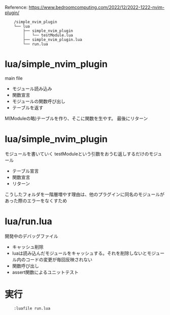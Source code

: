 Reference: https://www.bedroomcomputing.com/2022/12/2022-1222-nvim-plugin/


```
    /simple_nvim_plugin
    └── lua
        ├── simple_nvim_plugin
        │   └── testModule.lua
        ├── simple_nvim_plugin.lua
        └── run.lua
```

# lua/simple_nvim_plugin
main file
- モジュール読み込み
- 関数宣言
- モジュールの関数呼び出し
- テーブルを返す

M(Moduleの略)テーブルを作り、そこに関数を生やす。
最後にリターン

# lua/simple_nvim_plugin
モジュールを書いていく
testModuleという引数をおうむ返しするだけのモジュール

- テーブル宣言
- 関数宣言
- リターン

こうしたフォルダを一階層増やす理由は、他のプラグインに同名のモジュールがあった際のエラーをなくすため

# lua/run.lua
開発中のデバッグファイル

- キャッシュ削除
- luaは読み込んだモジュールをキャッシュする。それを削除しないとモジュール内のコードの変更が毎回反映されない
- 関数呼び出し
- assert関数によるユニットテスト

# 実行
```vim
    :luafile run.lua
```
